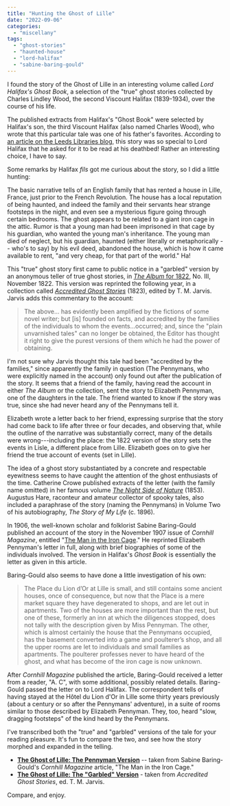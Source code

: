 ```yaml
---
title: "Hunting the Ghost of Lille"
date: "2022-09-06"
categories: 
  - "miscellany"
tags: 
  - "ghost-stories"
  - "haunted-house"
  - "lord-halifax"
  - "sabine-baring-gould"
---
```


I found the story of the Ghost of Lille in an interesting volume called _Lord Halifax's Ghost Book_, a selection of the "true" ghost stories collected by Charles Lindley Wood, the second Viscount Halifax (1839-1934), over the course of his life.

The published extracts from Halifax's "Ghost Book" were selected by Halifax's son, the third Viscount Halifax (also named Charles Wood), who wrote that this particular tale was one of his father's favorites. According to [an article on the Leeds Libraries blog](https://secretlibraryleeds.net/2017/02/03/the-ghost-stories-of-lord-halifax/), this story was so special to Lord Halifax that he asked for it to be read at his deathbed! Rather an interesting choice, I have to say.

Some remarks by Halifax _fils_ got me curious about the story, so I did a little hunting:

The basic narrative tells of an English family that has rented a house in Lille, France, just prior to the French Revolution. The house has a local reputation of being haunted, and indeed the family and their servants hear strange footsteps in the night, and even see a mysterious figure going through certain bedrooms. The ghost appears to be related to a giant iron cage in the attic. Rumor is that a young man had been imprisoned in that cage by his guardian, who wanted the young man's inheritance. The young man died of neglect, but his guardian, haunted (either literally or metaphorically -- who's to say) by his evil deed, abandoned the house, which is how it came available to rent, "and very cheap, for that part of the world." Ha!

<!--more-->

This "true" ghost story first came to public notice in a "garbled" version by an anonymous teller of true ghost stories, in [_The Album_ for 1822](https://books.google.co.uk/books?id=4dQRAAAAYAAJ&printsec=frontcover#v=onepage&q&f=true), No. III, November 1822. This version was reprinted the following year, in a collection called [_Accredited Ghost Stories_](https://archive.org/details/accreditedghost00jarvgoog/page/n125/mode/2up) (1823), edited by T. M. Jarvis. Jarvis adds this commentary to the account:

> The above... has evidently been amplified by the fictions of some novel writer; but \[is\] founded on facts, and accredited by the families of the individuals to whom the events...occurred; and, since the "plain unvarnished tales" can no longer be obtained, the Editor has thought it right to give the purest versions of them which he had the power of obtaining.

I'm not sure why Jarvis thought this tale had been "accredited by the families," since apparently the family in question (The Pennymans, who were explicitly named in the account) only found out after the publication of the story. It seems that a friend of the family, having read the account in either _The Album_ or the collection, sent the story to Elizabeth Pennyman, one of the daughters in the tale. The friend wanted to know if the story was true, since she had never heard any of the Pennymans tell it.

Elizabeth wrote a letter back to her friend, expressing surprise that the story had come back to life after three or four decades, and observing that, while the outline of the narrative was substantially correct, many of the details were wrong---including the place: the 1822 version of the story sets the events in Lisle, a different place from Lille. Elizabeth goes on to give her friend the true account of events (set in Lille).

The idea of a ghost story substantiated by a concrete and respectable eyewitness seems to have caught the attention of the ghost enthusiasts of the time. Catherine Crowe published extracts of the letter (with the family name omitted) in her famous volume [_The Night Side of Nature_](https://www.gutenberg.org/ebooks/54532) (1853). Augustus Hare, raconteur and amateur collector of spooky tales, also included a paraphrase of the story (naming the Pennymans) in Volume Two of his autobiography, _The Story of My Life_ (c. 1896).

In 1906, the well-known scholar and folklorist Sabine Baring-Gould published an account of the story in the November 1907 issue of _Cornhill Magazine_, entitled "[The Man in the Iron Cage](https://archive.org/details/sim_cornhill-magazine_1907-11_23_137/page/606/mode/2up?view=theater)." He reprinted Elizabeth Pennyman's letter in full, along with brief biographies of some of the individuals involved. The version in Halifax's _Ghost Book_ is essentially the letter as given in this article.

Baring-Gould also seems to have done a little investigation of his own:

> The Place du Lion d’Or at Lille is small, and still contains some ancient houses, once of consequence, but now that the Place is a mere market square they have degenerated to shops, and are let out in apartments. Two of the houses are more important than the rest, but one of these, formerly an inn at which the diligences stopped, does not tally with the description given by Miss Pennyman. The other, which is almost certainly the house that the Pennymans occupied, has the basement converted into a game and poulterer’s shop, and all the upper rooms are let to individuals and small families as apartments. The poulterer professes never to have heard of the ghost, and what has become of the iron cage is now unknown.

After _Cornhill Magazine_ published the article, Baring-Gould received a letter from a reader, "A. C", with some additional, possibly related details. Baring-Gould passed the letter on to Lord Halifax. The correspondent tells of having stayed at the Hôtel du Lion d'Or in Lille some thirty years previously (about a century or so after the Pennymans' adventure), in a suite of rooms similar to those described by Elizabeth Pennyman. They, too, heard "slow, dragging footsteps" of the kind heard by the Pennymans.

I've transcribed both the "true" and "garbled" versions of the tale for your reading pleasure. It's fun to compare the two, and see how the story morphed and expanded in the telling.

- [**The Ghost of Lille: The Pennyman Version**](https://darktalessleuth.wordpress.com/wp-content/uploads/2022/09/ghostoflille_pennyman.pdf) -- taken from Sabine Baring-Gould's _Cornhill Magazine_ article, "The Man in the Iron Cage."
- [**The Ghost of Lille: The "Garbled" Version**](https://darktalessleuth.wordpress.com/wp-content/uploads/2022/09/ghostoflille_garbled.pdf) - taken from _Accredited Ghost Stories_, ed. T. M. Jarvis.

Compare, and enjoy.
